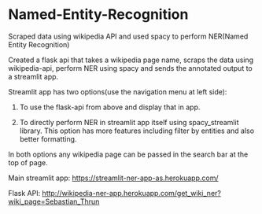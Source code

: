 # Named-Entity-Recognition

Scraped data using wikipedia API and used spacy to perform NER(Named Entity Recognition) <br/>

Created a flask api that takes a wikipedia page name, scraps the data using wikipedia-api, perform NER using spacy and sends the annotated output to a streamlit app.<br/>

Streamlit app has two options(use the navigation menu at left side): <br/>
1. To use the flask-api from above and display that in app.

2. To directly perform NER in streamlit app itself using spacy_streamlit library. This option has more features including filter by entities and also better formatting. <br/>

In both options any wikipedia page can be passed in the search bar at the top of page. <br/>

Main streamlit app: https://streamlit-ner-app-as.herokuapp.com/  <br/>

Flask API: http://wikipedia-ner-app.herokuapp.com/get_wiki_ner?wiki_page=Sebastian_Thrun  <br/>
